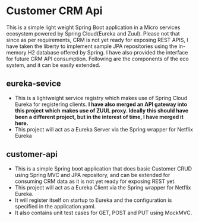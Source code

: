 # Customer CRM Api
This is a simple light weight Spring Boot application in a Micro services ecosystem powered by Spring Cloud(Eureka and Zuul). Please not that since as per requirements, CRM is not yet ready for exposing REST APIS, I have taken the liberty to implement sample JPA repositories using the in-memory H2 database offered by Spring. 
I have also provided the interface for future CRM API consumption.
Following are the components of the eco system, and it can be easily extended.

  ## eureka-sevice
  * This is a lightweight service registry which makes use of Spring Cloud Eureka for registering clients. 
  **I have also merged an API gateway into this project which makes use of ZUUL proxy. Ideally this should have been a different project, but in the interest of time, I have merged it here.**
  * This project will act as a Eureka Server via the Spring wrapper for Netflix Eureka
  ## customer-api
  * This is a simple Spring boot application that does basic Customer CRUD using Spring MVC and JPA repository, and can be extended for consuming CRM data as it is not yet ready for exposing REST yet.
  * This project will act as a Eureka Client via the Spring wrapper for Netflix Eureka.
  * It will register itself on startup to Eureka and the configuration is specified in the application.yaml.
  * It also contains unit test cases for GET, POST and PUT using MockMVC.
  
